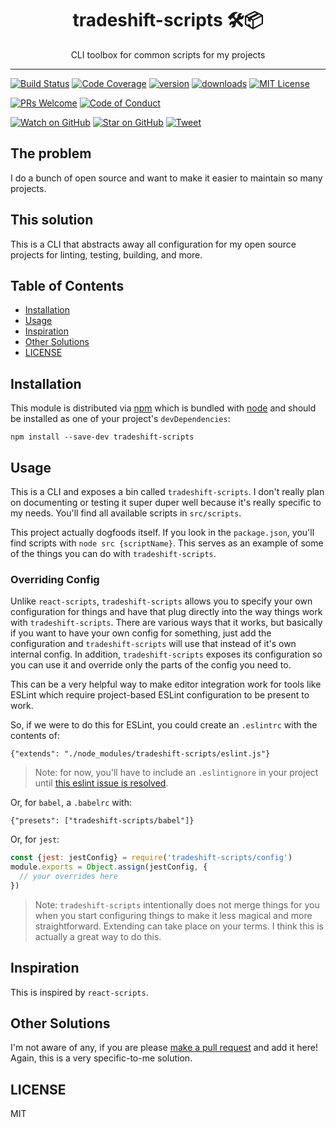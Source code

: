 <div align="center">
<h1>tradeshift-scripts 🛠📦</h1>

<p>CLI toolbox for common scripts for my projects</p>
</div>

<hr />

[![Build Status][build-badge]][build]
[![Code Coverage][coverage-badge]][coverage]
[![version][version-badge]][package]
[![downloads][downloads-badge]][npmcharts]
[![MIT License][license-badge]][LICENSE]

[![PRs Welcome][prs-badge]][prs]
[![Code of Conduct][coc-badge]][coc]

[![Watch on GitHub][github-watch-badge]][github-watch]
[![Star on GitHub][github-star-badge]][github-star]
[![Tweet][twitter-badge]][twitter]

## The problem

I do a bunch of open source and want to make it easier to maintain so many
projects.

## This solution

This is a CLI that abstracts away all configuration for my open source projects
for linting, testing, building, and more.

## Table of Contents
<!-- START doctoc generated TOC please keep comment here to allow auto update -->
<!-- DON'T EDIT THIS SECTION, INSTEAD RE-RUN doctoc TO UPDATE -->


- [Installation](#installation)
- [Usage](#usage)
- [Inspiration](#inspiration)
- [Other Solutions](#other-solutions)
- [LICENSE](#license)

<!-- END doctoc generated TOC please keep comment here to allow auto update -->

## Installation

This module is distributed via [npm][npm] which is bundled with [node][node] and
should be installed as one of your project's `devDependencies`:

```
npm install --save-dev tradeshift-scripts
```

## Usage

This is a CLI and exposes a bin called `tradeshift-scripts`. I don't really plan on
documenting or testing it super duper well because it's really specific to my
needs. You'll find all available scripts in `src/scripts`.

This project actually dogfoods itself. If you look in the `package.json`, you'll
find scripts with `node src {scriptName}`. This serves as an example of some
of the things you can do with `tradeshift-scripts`.

### Overriding Config

Unlike `react-scripts`, `tradeshift-scripts` allows you to specify your own
configuration for things and have that plug directly into the way things work
with `tradeshift-scripts`. There are various ways that it works, but basically if you
want to have your own config for something, just add the configuration and
`tradeshift-scripts` will use that instead of it's own internal config. In addition,
`tradeshift-scripts` exposes its configuration so you can use it and override only
the parts of the config you need to.

This can be a very helpful way to make editor integration work for tools like
ESLint which require project-based ESLint configuration to be present to work.

So, if we were to do this for ESLint, you could create an `.eslintrc` with the
contents of:

```
{"extends": "./node_modules/tradeshift-scripts/eslint.js"}
```

> Note: for now, you'll have to include an `.eslintignore` in your project until
> [this eslint issue is resolved](https://github.com/eslint/eslint/issues/9227).

Or, for `babel`, a `.babelrc` with:

```
{"presets": ["tradeshift-scripts/babel"]}
```

Or, for `jest`:

```javascript
const {jest: jestConfig} = require('tradeshift-scripts/config')
module.exports = Object.assign(jestConfig, {
  // your overrides here
})
```

> Note: `tradeshift-scripts` intentionally does not merge things for you when you start
> configuring things to make it less magical and more straightforward. Extending
> can take place on your terms. I think this is actually a great way to do this.

## Inspiration

This is inspired by `react-scripts`.

## Other Solutions

I'm not aware of any, if you are please [make a pull request][prs] and add it
here! Again, this is a very specific-to-me solution.

## LICENSE

MIT

[npm]: https://www.npmjs.com/
[node]: https://nodejs.org
[build-badge]: https://img.shields.io/travis/wejendorp/tradeshift-scripts.svg?style=flat-square
[build]: https://travis-ci.org/wejendorp/tradeshift-scripts
[coverage-badge]: https://img.shields.io/codecov/c/github/wejendorp/tradeshift-scripts.svg?style=flat-square
[coverage]: https://codecov.io/github/wejendorp/tradeshift-scripts
[version-badge]: https://img.shields.io/npm/v/tradeshift-scripts.svg?style=flat-square
[package]: https://www.npmjs.com/package/tradeshift-scripts
[downloads-badge]: https://img.shields.io/npm/dm/tradeshift-scripts.svg?style=flat-square
[npmcharts]: http://npmcharts.com/compare/tradeshift-scripts
[license-badge]: https://img.shields.io/npm/l/tradeshift-scripts.svg?style=flat-square
[license]: https://github.com/wejendorp/tradeshift-scripts/blob/master/LICENSE
[prs-badge]: https://img.shields.io/badge/PRs-welcome-brightgreen.svg?style=flat-square
[prs]: http://makeapullrequest.com
[donate-badge]: https://img.shields.io/badge/$-support-green.svg?style=flat-square
[coc-badge]: https://img.shields.io/badge/code%20of-conduct-ff69b4.svg?style=flat-square
[coc]: https://github.com/wejendorp/tradeshift-scripts/blob/master/other/CODE_OF_CONDUCT.md
[github-watch-badge]: https://img.shields.io/github/watchers/wejendorp/tradeshift-scripts.svg?style=social
[github-watch]: https://github.com/wejendorp/tradeshift-scripts/watchers
[github-star-badge]: https://img.shields.io/github/stars/wejendorp/tradeshift-scripts.svg?style=social
[github-star]: https://github.com/wejendorp/tradeshift-scripts/stargazers
[twitter]: https://twitter.com/intent/tweet?text=Check%20out%20tradeshift-scripts!%20https://github.com/wejendorp/tradeshift-scripts%20%F0%9F%91%8D
[twitter-badge]: https://img.shields.io/twitter/url/https/github.com/wejendorp/tradeshift-scripts.svg?style=social
